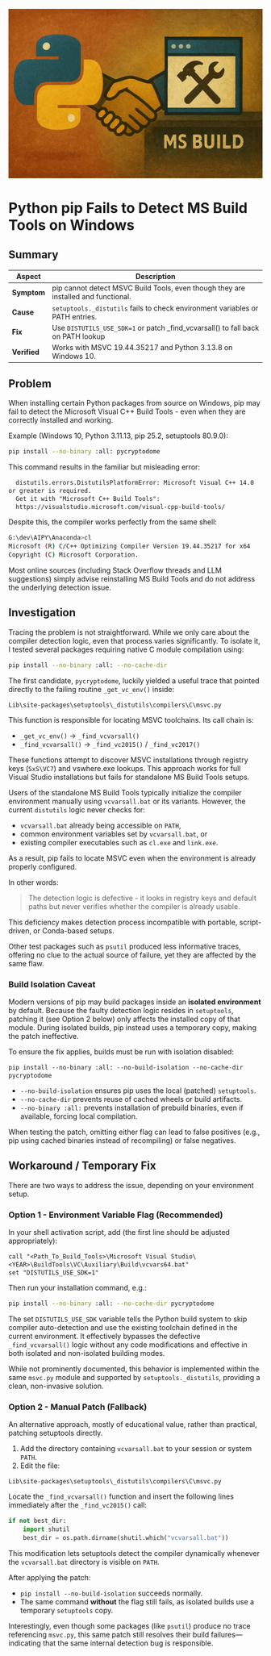 <!--
https://chatgpt.com/c/68ed5ca2-ee7c-8330-a5d1-0d4b81ee3aa0
-->
![](./vis1.jpg)

# **Python pip Fails to Detect MS Build Tools on Windows**

## **Summary**

| Aspect       | Description                                                                        |
| ------------ | ---------------------------------------------------------------------------------- |
| **Symptom**  | pip cannot detect MSVC Build Tools, even though they are installed and functional. |
| **Cause**    | `setuptools._distutils` fails to check environment variables or PATH entries.      |
| **Fix**      | Use `DISTUTILS_USE_SDK=1` or patch _find_vcvarsall() to fall back on PATH lookup   |
| **Verified** | Works with MSVC 19.44.35217 and Python 3.13.8 on Windows 10.                       |

## **Problem**

When installing certain Python packages from source on Windows, pip may fail to detect the Microsoft Visual C++ Build Tools - even when they are correctly installed and working.

Example (Windows 10, Python 3.11.13, pip 25.2, setuptools 80.9.0):

```bash
pip install --no-binary :all: pycryptodome
```

This command results in the familiar but misleading error:

```
  distutils.errors.DistutilsPlatformError: Microsoft Visual C++ 14.0 or greater is required.
  Get it with "Microsoft C++ Build Tools":
  https://visualstudio.microsoft.com/visual-cpp-build-tools/
```

Despite this, the compiler works perfectly from the same shell:

```bash
G:\dev\AIPY\Anaconda>cl
Microsoft (R) C/C++ Optimizing Compiler Version 19.44.35217 for x64
Copyright (C) Microsoft Corporation.
```

Most online sources (including Stack Overflow threads and LLM suggestions) simply advise reinstalling MS Build Tools and do not address the underlying detection issue.

## **Investigation**

Tracing the problem is not straightforward. While we only care about the compiler detection logic, even that process varies significantly.  To isolate it, I tested several packages requiring native C module compilation using:

```bash
pip install --no-binary :all: --no-cache-dir
```

The first candidate, `pycryptodome`, luckily yielded a useful trace that pointed directly to the failing routine `_get_vc_env()` inside:

```
Lib\site-packages\setuptools\_distutils\compilers\C\msvc.py
```

This function is responsible for locating MSVC toolchains. Its call chain is:

- `_get_vc_env()` → `_find_vcvarsall()`
- `_find_vcvarsall()` → `_find_vc2015()` / `_find_vc2017()`

These functions attempt to discover MSVC installations through registry keys (`SxS\VC7`) and vswhere.exe lookups. This approach works for full Visual Studio installations but fails for standalone MS Build Tools setups.

Users of the standalone MS Build Tools typically initialize the compiler environment manually using `vcvarsall.bat` or its variants. However, the current `distutils` logic never checks for:

- `vcvarsall.bat` already being accessible on `PATH`,
- common environment variables set by `vcvarsall.bat`, or
- existing compiler executables such as `cl.exe` and `link.exe`.

As a result, pip fails to locate MSVC even when the environment is already properly configured.

In other words:

> The detection logic is defective - it looks in registry keys and default paths but never verifies whether the compiler is already usable.

This deficiency makes detection process incompatible with portable, script-driven, or Conda-based setups.

Other test packages such as `psutil` produced less informative traces, offering no clue to the actual source of failure, yet they are affected by the same flaw.

### **Build Isolation Caveat**

Modern versions of pip may build packages inside an **isolated environment** by default. Because the faulty detection logic resides in `setuptools`, patching it (see Option 2 below) only affects the installed copy of that module. During isolated builds, pip instead uses a temporary copy, making the patch ineffective.

To ensure the fix applies, builds must be run with isolation disabled:

```
pip install --no-binary :all: --no-build-isolation --no-cache-dir pycryptodome
```

- `--no-build-isolation` ensures pip uses the local (patched) `setuptools`.
- `--no-cache-dir` prevents reuse of cached wheels or build artifacts.
- `--no-binary :all:` prevents installation of prebuild binaries, even if available, forcing local compilation.

When testing the patch, omitting either flag can lead to false positives (e.g., pip using cached binaries instead of recompiling) or false negatives.

## **Workaround / Temporary Fix**

There are two ways to address the issue, depending on your environment setup.

### **Option 1 - Environment Variable Flag (Recommended)**

In your shell activation script, add (the first line should be adjusted appropriately):

```batch
call "<Path_To_Build_Tools>\Microsoft Visual Studio\<YEAR>\BuildTools\VC\Auxiliary\Build\vcvars64.bat"
set "DISTUTILS_USE_SDK=1"
```

Then run your installation command, e.g.:

```bash
pip install --no-binary :all: --no-cache-dir pycryptodome
```

The set `DISTUTILS_USE_SDK` variable tells the Python build system to skip compiler auto-detection and use the existing toolchain defined in the current environment. It effectively bypasses the defective `_find_vcvarsall()` logic without any code modifications and effective in both isolated and non-isolated building modes.

While not prominently documented, this behavior is implemented within the same `msvc.py` module and supported by `setuptools._distutils`, providing a clean, non-invasive solution.

### **Option 2 - Manual Patch (Fallback)**

An alternative approach, mostly of educational value, rather than practical, patching setuptools directly.

1. Add the directory containing `vcvarsall.bat` to your session or system `PATH`.
2. Edit the file:

```
Lib\site-packages\setuptools\_distutils\compilers\C\msvc.py
```

Locate the `_find_vcvarsall()` function and insert the following lines immediately after the `_find_vc2015()` call:

```python
if not best_dir:
    import shutil
    best_dir = os.path.dirname(shutil.which("vcvarsall.bat"))
```

This modification lets setuptools detect the compiler dynamically whenever the `vcvarsall.bat` directory is visible on `PATH`.

After applying the patch:
- `pip install --no-build-isolation` succeeds normally.
- The same command **without** the flag still fails, as isolated builds use a temporary `setuptools` copy.

Interestingly, even though some packages (like `psutil`) produce no trace referencing `msvc.py`, this same patch still resolves their build failures—indicating that the same internal detection bug is responsible.

